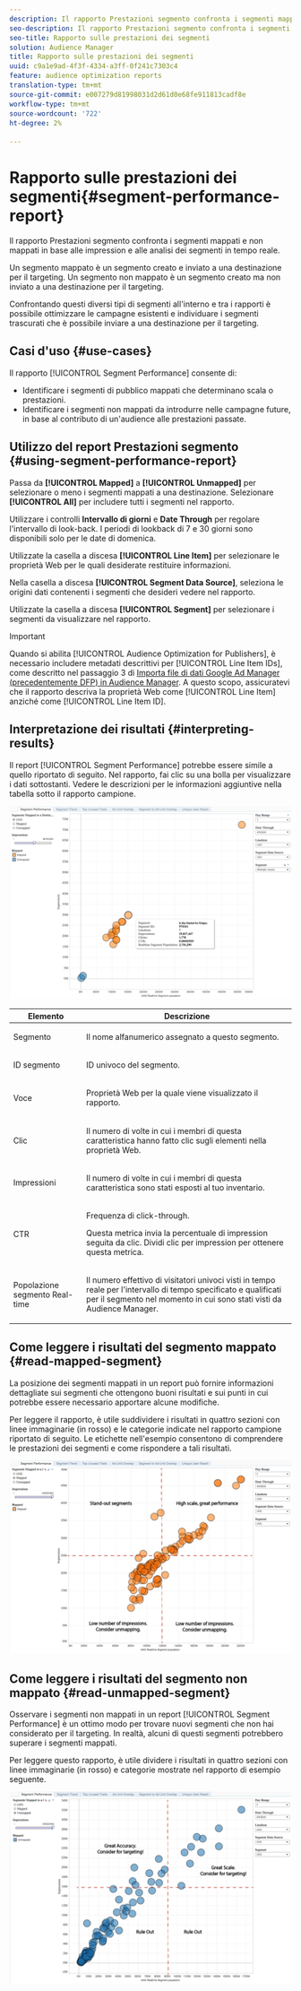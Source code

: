```yaml
---
description: Il rapporto Prestazioni segmento confronta i segmenti mappati e non mappati in base alle impression e alle analisi dei segmenti in tempo reale. Un segmento mappato è un segmento creato e inviato a una destinazione per il targeting. Un segmento non mappato è un segmento creato ma non inviato a una destinazione per il targeting. Confrontando questi diversi tipi di segmenti all'interno e tra i rapporti è possibile ottimizzare le campagne esistenti e individuare i segmenti trascurati che è possibile inviare a una destinazione per il targeting.
seo-description: Il rapporto Prestazioni segmento confronta i segmenti mappati e non mappati in base alle impression e alle analisi dei segmenti in tempo reale. Un segmento mappato è un segmento creato e inviato a una destinazione per il targeting. Un segmento non mappato è un segmento creato ma non inviato a una destinazione per il targeting. Confrontando questi diversi tipi di segmenti all'interno e tra i rapporti è possibile ottimizzare le campagne esistenti e individuare i segmenti trascurati che è possibile inviare a una destinazione per il targeting.
seo-title: Rapporto sulle prestazioni dei segmenti
solution: Audience Manager
title: Rapporto sulle prestazioni dei segmenti
uuid: c9a1e9ad-4f3f-4334-a3ff-0f241c7303c4
feature: audience optimization reports
translation-type: tm+mt
source-git-commit: e007279d81998031d2d61d0e68fe911813cadf8e
workflow-type: tm+mt
source-wordcount: '722'
ht-degree: 2%

---
```



# Rapporto sulle prestazioni dei segmenti{#segment-performance-report}

Il rapporto Prestazioni segmento confronta i segmenti mappati e non mappati in base alle impression e alle analisi dei segmenti in tempo reale.

Un segmento mappato è un segmento creato e inviato a una destinazione per il targeting. Un segmento non mappato è un segmento creato ma non inviato a una destinazione per il targeting.

Confrontando questi diversi tipi di segmenti all&#39;interno e tra i rapporti è possibile ottimizzare le campagne esistenti e individuare i segmenti trascurati che è possibile inviare a una destinazione per il targeting.

## Casi d&#39;uso {#use-cases}

Il rapporto [!UICONTROL Segment Performance] consente di:

* Identificare i segmenti di pubblico mappati che determinano scala o prestazioni.
* Identificare i segmenti non mappati da introdurre nelle campagne future, in base al contributo di un&#39;audience alle prestazioni passate.

## Utilizzo del report Prestazioni segmento {#using-segment-performance-report}

Passa da **[!UICONTROL Mapped]** a **[!UICONTROL Unmapped]** per selezionare o meno i segmenti mappati a una destinazione. Selezionare **[!UICONTROL All]** per includere tutti i segmenti nel rapporto.

Utilizzare i controlli **Intervallo di giorni** e **Date Through** per regolare l&#39;intervallo di look-back. I periodi di lookback di 7 e 30 giorni sono disponibili solo per le date di domenica.

Utilizzate la casella a discesa **[!UICONTROL Line Item]** per selezionare le proprietà Web per le quali desiderate restituire informazioni.

Nella casella a discesa **[!UICONTROL Segment Data Source]**, seleziona le origini dati contenenti i segmenti che desideri vedere nel rapporto.

Utilizzate la casella a discesa **[!UICONTROL Segment]** per selezionare i segmenti da visualizzare nel rapporto.

>[!IMPORTANT]
>
>Quando si abilita [!UICONTROL Audience Optimization for Publishers], è necessario includere metadati descrittivi per [!UICONTROL Line Item IDs], come descritto nel passaggio 3 di [Importa file di dati Google Ad Manager (precedentemente DFP) in  Audience Manager](../../../reporting/audience-optimization-reports/aor-publishers/import-dfp.md). A questo scopo, assicuratevi che il rapporto descriva la proprietà Web come [!UICONTROL Line Item] anziché come [!UICONTROL Line Item ID].

## Interpretazione dei risultati {#interpreting-results}

Il report [!UICONTROL Segment Performance] potrebbe essere simile a quello riportato di seguito. Nel rapporto, fai clic su una bolla per visualizzare i dati sottostanti. Vedere le descrizioni per le informazioni aggiuntive nella tabella sotto il rapporto campione.

![](assets/publisher_segment_performance.png)

<table id="table_AFE2540583C34835B04584693ADFD26A"> 
 <thead> 
  <tr> 
   <th colname="col1" class="entry"> Elemento </th> 
   <th colname="col2" class="entry"> Descrizione </th> 
  </tr>
 </thead>
 <tbody> 
  <tr> 
   <td colname="col1"> <p>Segmento </p> </td> 
   <td colname="col2"> <p>Il nome alfanumerico assegnato a questo segmento. </p> </td> 
  </tr> 
  <tr> 
   <td colname="col1"> <p>ID segmento </p> </td> 
   <td colname="col2"> <p>ID univoco del segmento. </p> </td> 
  </tr> 
  <tr> 
   <td colname="col1"> <p>Voce </p> </td> 
   <td colname="col2"> <p>Proprietà Web per la quale viene visualizzato il rapporto. </p> </td> 
  </tr> 
  <tr> 
   <td colname="col1"> <p>Clic </p> </td> 
   <td colname="col2"> <p>Il numero di volte in cui i membri di questa caratteristica hanno fatto clic sugli elementi nella proprietà Web. </p> </td> 
  </tr> 
  <tr> 
   <td colname="col1"> <p>Impressioni </p> </td> 
   <td colname="col2"> <p>Il numero di volte in cui i membri di questa caratteristica sono stati esposti al tuo inventario. </p> </td> 
  </tr> 
  <tr> 
   <td colname="col1"> <p>CTR </p> </td> 
   <td colname="col2"> <p>Frequenza di click-through. </p> <p>Questa metrica invia la percentuale di impression seguita da clic. Dividi clic per impression per ottenere questa metrica. </p> </td> 
  </tr> 
  <tr> 
   <td colname="col1"> <p>Popolazione segmento Real-time </p> </td> 
   <td colname="col2"> <p>Il numero effettivo di visitatori univoci visti in tempo reale per l'intervallo di tempo specificato e qualificati per il segmento nel momento in cui sono stati visti da <span class="keyword">  Audience Manager</span>. </p> </td> 
  </tr> 
 </tbody> 
</table>

## Come leggere i risultati del segmento mappato {#read-mapped-segment}

La posizione dei segmenti mappati in un report può fornire informazioni dettagliate sui segmenti che ottengono buoni risultati e sui punti in cui potrebbe essere necessario apportare alcune modifiche.

Per leggere il rapporto, è utile suddividere i risultati in quattro sezioni con linee immaginarie (in rosso) e le categorie indicate nel rapporto campione riportato di seguito. Le etichette nell&#39;esempio consentono di comprendere le prestazioni dei segmenti e come rispondere a tali risultati.

![](assets/publisher_segment_performance_mapped.png)

## Come leggere i risultati del segmento non mappato {#read-unmapped-segment}

Osservare i segmenti non mappati in un report [!UICONTROL Segment Performance] è un ottimo modo per trovare nuovi segmenti che non hai considerato per il targeting. In realtà, alcuni di questi segmenti potrebbero superare i segmenti mappati.

Per leggere questo rapporto, è utile dividere i risultati in quattro sezioni con linee immaginarie (in rosso) e categorie mostrate nel rapporto di esempio seguente.

![](assets/publisher_segment_performance_unmapped.png)
